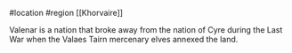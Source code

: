  #location #region [[Khorvaire]]

Valenar is a nation that broke away from the nation of Cyre during the Last War when the Valaes Tairn mercenary elves annexed the land.
